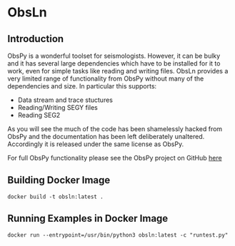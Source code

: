 
ObsLn
======

Introduction
------------

ObsPy is a wonderful toolset for seismologists. However, it can be bulky and it has several large dependencies which have to be installed for it to work, even for simple tasks like reading and writing files. ObsLn provides a very limited range of functionality from ObsPy without many of the dependencies and size. In particular this supports:

* Data stream and trace stuctures
* Reading/Writing  SEGY files
* Reading SEG2

As you will see the much of the code has been shamelessly hacked from ObsPy and the documentation has been left deliberately unaltered. Accordingly it is released under the same license as ObsPy. 

For full ObsPy functionality please see the ObsPy project on GitHub [here](https://github.com/obspy)


Building Docker Image
---------------------

	docker build -t obsln:latest .


Running Examples in Docker Image
--------------------------------


	docker run --entrypoint=/usr/bin/python3 obsln:latest -c "runtest.py"